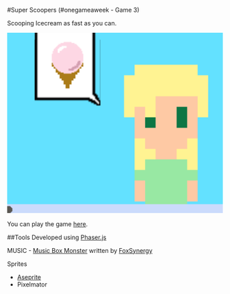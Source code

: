 #Super Scoopers (#onegameaweek - Game 3)

Scooping Icecream as fast as you can.

![screenshot](screenshots/screenshot.png)

You can play the game [here](http://divideby5.com/games/superscoopers).

##Tools
Developed using [Phaser.js](http://phaser.io)


MUSIC - [Music Box Monster](http://opengameart.org/content/music-box-monster) written by [FoxSynergy](http://opengameart.org/users/foxsynergy) 

Sprites
* [Aseprite](http://www.aseprite.org/)
* Pixelmator 

